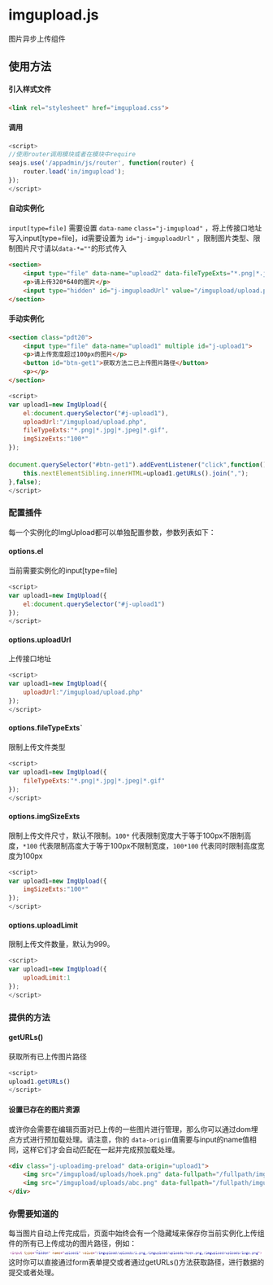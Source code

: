 # imgupload.js

图片异步上传组件


## 使用方法

#### 引入样式文件

```html
<link rel="stylesheet" href="imgupload.css">
```

#### 调用
```js
<script>
//使用router调用模块或者在模块中require
seajs.use('/appadmin/js/router', function(router) {
    router.load('in/imgupload');
});
</script>
```

#### 自动实例化

`input[type=file]` 需要设置 `data-name` `class="j-imgupload"` ，将上传接口地址写入input[type=file]，id需要设置为 `id="j-imguploadUrl"` ，限制图片类型、限制图片尺寸请以`data-*=""`的形式传入

```html
<section>
	<input type="file" data-name="upload2" data-fileTypeExts="*.png|*.jpg" data-imgSizeExts="320*640" class="j-imgupload"> 
	<p>请上传320*640的图片</p>
	<input type="hidden" id="j-imguploadUrl" value="/imgupload/upload.php"><!-- 上传接口埋点 -->
</section>
```

#### 手动实例化

```html
<section class="pdt20">
	<input type="file" data-name="upload1" multiple id="j-upload1">
	<p>请上传宽度超过100px的图片</p>
	<button id="btn-get1">获取方法二已上传图片路径</button>
	<p></p>
</section>
```

```js
<script>
var upload1=new ImgUpload({
	el:document.querySelector("#j-upload1"),
	uploadUrl:"/imgupload/upload.php",
	fileTypeExts:"*.png|*.jpg|*.jpeg|*.gif",
	imgSizeExts:"100*"
});

document.querySelector("#btn-get1").addEventListener("click",function(){
	this.nextElementSibling.innerHTML=upload1.getURLs().join(",");
},false);
</script>
```

### 配置插件

每一个实例化的ImgUpload都可以单独配置参数，参数列表如下：

#### options.el 

当前需要实例化的input[type=file]

```js
<script>
var upload1=new ImgUpload({
	el:document.querySelector("#j-upload1")
});
</script>
```

#### options.uploadUrl

上传接口地址

```js
<script>
var upload1=new ImgUpload({
	uploadUrl:"/imgupload/upload.php"
});
</script>
```

#### options.fileTypeExts`

限制上传文件类型

```js
<script>
var upload1=new ImgUpload({
	fileTypeExts:"*.png|*.jpg|*.jpeg|*.gif"
});
</script>
```

#### options.imgSizeExts

限制上传文件尺寸，默认不限制。`100*` 代表限制宽度大于等于100px不限制高度，`*100` 代表限制高度大于等于100px不限制宽度，`100*100` 代表同时限制高度宽度为100px

```js
<script>
var upload1=new ImgUpload({
	imgSizeExts:"100*"
});
</script>
```

#### options.uploadLimit

限制上传文件数量，默认为999。

```js
<script>
var upload1=new ImgUpload({
	uploadLimit:1
});
</script>
```

### 提供的方法

#### getURLs()

获取所有已上传图片路径

```js
<script>
upload1.getURLs()
</script>
```

#### 设置已存在的图片资源

或许你会需要在编辑页面对已上传的一些图片进行管理，那么你可以通过dom埋点方式进行预加载处理。请注意，你的 `data-origin`值需要与input的name值相同，这样它们才会自动匹配在一起并完成预加载处理。

```html
<div class="j-uploadimg-preload" data-origin="upload1">
	<img src="/imgupload/uploads/hoek.png" data-fullpath="/fullpath/imgupload/uploads/hoek.png">
	<img src="/imgupload/uploads/abc.png" data-fullpath="/fullpath/imgupload/uploads/abc.png">
</div>
```

### 你需要知道的
每当图片自动上传完成后，页面中始终会有一个隐藏域来保存你当前实例化上传组件的所有已上传成功的图片路径，例如：
<img src="exmaple1.png" alt="">
这时你可以直接通过form表单提交或者通过getURLs()方法获取路径，进行数据的提交或者处理。